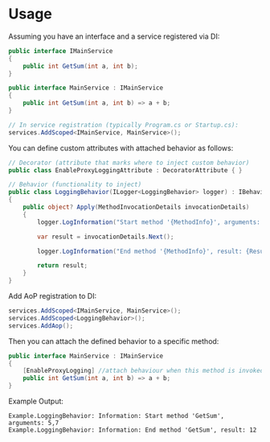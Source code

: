 # Usage

Assuming you have an interface and a service registered via DI:

```csharp
public interface IMainService
{
    public int GetSum(int a, int b);
}

public interface MainService : IMainService
{
    public int GetSum(int a, int b) => a + b;
}

// In service registration (typically Program.cs or Startup.cs):
services.AddScoped<IMainService, MainService>();
```

You can define custom attributes with attached behavior as follows:

```csharp
// Decorator (attribute that marks where to inject custom behavior)
public class EnableProxyLoggingAttribute : DecoratorAttribute { }

// Behavior (functionality to inject)
public class LoggingBehavior(ILogger<LoggingBehavior> logger) : IBehavior<EnableProxyLoggingAttribute>
{
    public object? Apply(MethodInvocationDetails invocationDetails)
    {
        logger.LogInformation("Start method '{MethodInfo}', arguments: {Arguments}", invocationDetails.Name, string.Join(',', invocationDetails.Args));

        var result = invocationDetails.Next();

        logger.LogInformation("End method '{MethodInfo}', result: {Result}", invocationDetails.Name, result);

        return result;
    }
}
```

Add AoP registration to DI:

```csharp
services.AddScoped<IMainService, MainService>();
services.AddScoped<LoggingBehavior>();
services.AddAop();
```

Then you can attach the defined behavior to a specific method:

```csharp
public interface MainService : IMainService
{
    [EnableProxyLogging] //attach behaviour when this method is invoked
    public int GetSum(int a, int b) => a + b;
}
```

Example Output:
```shell
Example.LoggingBehavior: Information: Start method 'GetSum', arguments: 5,7
Example.LoggingBehavior: Information: End method 'GetSum', result: 12
```